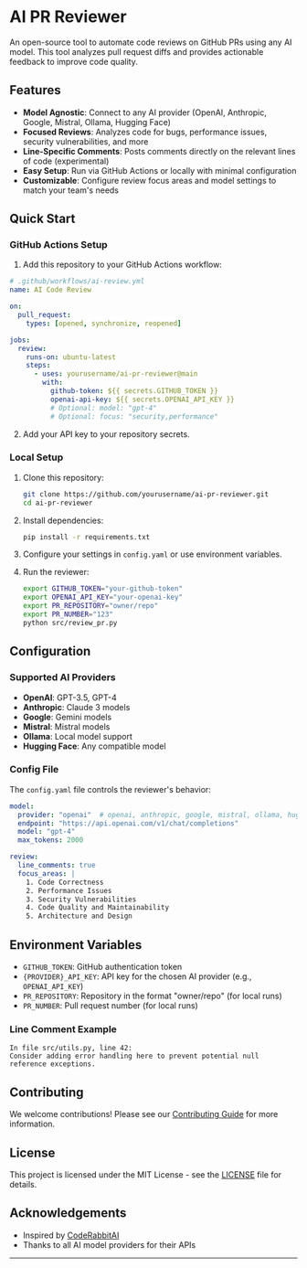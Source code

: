 # AI PR Reviewer

An open-source tool to automate code reviews on GitHub PRs using any AI model. This tool analyzes pull request diffs and provides actionable feedback to improve code quality.

## Features

- **Model Agnostic**: Connect to any AI provider (OpenAI, Anthropic, Google, Mistral, Ollama, Hugging Face)
- **Focused Reviews**: Analyzes code for bugs, performance issues, security vulnerabilities, and more
- **Line-Specific Comments**: Posts comments directly on the relevant lines of code (experimental)
- **Easy Setup**: Run via GitHub Actions or locally with minimal configuration
- **Customizable**: Configure review focus areas and model settings to match your team's needs

## Quick Start

### GitHub Actions Setup

1. Add this repository to your GitHub Actions workflow:

```yaml
# .github/workflows/ai-review.yml
name: AI Code Review

on:
  pull_request:
    types: [opened, synchronize, reopened]

jobs:
  review:
    runs-on: ubuntu-latest
    steps:
      - uses: yourusername/ai-pr-reviewer@main
        with:
          github-token: ${{ secrets.GITHUB_TOKEN }}
          openai-api-key: ${{ secrets.OPENAI_API_KEY }}
          # Optional: model: "gpt-4" 
          # Optional: focus: "security,performance"
```

2. Add your API key to your repository secrets.

### Local Setup

1. Clone this repository:
   ```bash
   git clone https://github.com/yourusername/ai-pr-reviewer.git
   cd ai-pr-reviewer
   ```

2. Install dependencies:
   ```bash
   pip install -r requirements.txt
   ```

3. Configure your settings in `config.yaml` or use environment variables.

4. Run the reviewer:
   ```bash
   export GITHUB_TOKEN="your-github-token"
   export OPENAI_API_KEY="your-openai-key"
   export PR_REPOSITORY="owner/repo"
   export PR_NUMBER="123"
   python src/review_pr.py
   ```

## Configuration

### Supported AI Providers

- **OpenAI**: GPT-3.5, GPT-4
- **Anthropic**: Claude 3 models
- **Google**: Gemini models
- **Mistral**: Mistral models
- **Ollama**: Local model support
- **Hugging Face**: Any compatible model

### Config File

The `config.yaml` file controls the reviewer's behavior:

```yaml
model:
  provider: "openai"  # openai, anthropic, google, mistral, ollama, huggingface
  endpoint: "https://api.openai.com/v1/chat/completions"
  model: "gpt-4"
  max_tokens: 2000

review:
  line_comments: true
  focus_areas: |
    1. Code Correctness
    2. Performance Issues
    3. Security Vulnerabilities
    4. Code Quality and Maintainability
    5. Architecture and Design
```

## Environment Variables

- `GITHUB_TOKEN`: GitHub authentication token
- `{PROVIDER}_API_KEY`: API key for the chosen AI provider (e.g., `OPENAI_API_KEY`)
- `PR_REPOSITORY`: Repository in the format "owner/repo" (for local runs)
- `PR_NUMBER`: Pull request number (for local runs)


### Line Comment Example

```
In file src/utils.py, line 42:
Consider adding error handling here to prevent potential null reference exceptions.
```

## Contributing

We welcome contributions! Please see our [Contributing Guide](CONTRIBUTING.md) for more information.

## License

This project is licensed under the MIT License - see the [LICENSE](LICENSE) file for details.

## Acknowledgements

- Inspired by [CodeRabbitAI](https://coderabbit.ai/)
- Thanks to all AI model providers for their APIs

---

